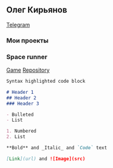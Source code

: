 ## Олег Кирьянов
[Telegram](https://t.me/jsmv1324)


### Мои проекты
### Space runner
[Game](https://cattherhaslo.itch.io/space-runner) [Repository](https://github.com/Xavadon/SpaceRunner)





```markdown
Syntax highlighted code block

# Header 1
## Header 2
### Header 3

- Bulleted
- List

1. Numbered
2. List

**Bold** and _Italic_ and `Code` text

[Link](url) and ![Image](src)
```

